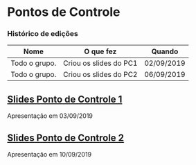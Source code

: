 # Pontos de Controle

### Histórico de edições
| Nome|O que fez|Quando|
|-----|---------|------|
| Todo o grupo. | Criou os slides do PC1 | 02/09/2019 |
| Todo o grupo. | Criou os slides do PC2 | 06/09/2019 |

## <a href="https://docs.google.com/presentation/d/1oNHUYdXRauYgEFavoPJm77NICfIlUv2_4ApmGyNvvfw/edit?usp=sharing" target="_blank">Slides Ponto de Controle 1</a> 
Apresentação em 03/09/2019
<br>

## <a href="https://docs.google.com/presentation/d/1FdJ6GAJ9IPD8uKLmr0QPSY86um9N4aNFZ6seW8bC-Eg/edit?usp=sharing" target="_blank"> Slides Ponto de Controle 2</a>
Apresentação em 10/09/2019
